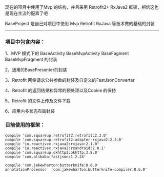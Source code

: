 现在的项目中使用了Mvp 的结构，并且采用 Retrofit2+ RxJava2 框架，相信这也是现在主流的配置了吧

BaseProject 是自己对项目中使用 Mvp Retrofit RxJava 等技术做的基础的封装

----

### 项目中包含内容：

1、MVP 模式下的 BaseActivity BaseMvpActivity  BaseFagment BaseMvpFragment 的封装

2、通用的BasePresenter的封装

3、Retrofit 网络请求公共参数的封装及自定义的FastJsonConverter

4、Retrofit 的返回结果和异常的预处理以及Cookie 的保持 

5、Retrofit 的文件上传及文件下载

6、应用内多状态布局封装

### 目前使用的框架：

```
compile 'com.squareup.retrofit2:retrofit:2.3.0'
compile 'com.squareup.retrofit2:adapter-rxjava2:2.3.0'
compile "io.reactivex.rxjava2:rxjava:2.1.0"
compile 'io.reactivex.rxjava2:rxandroid:2.0.1'
compile 'com.squareup.okhttp3:okhttp:3.8.0'
compile 'com.alibaba:fastjson:1.2.24'

compile 'com.jakewharton:butterknife:8.6.0'
annotationProcessor  'com.jakewharton:butterknife-compiler:8.6.0'
```

